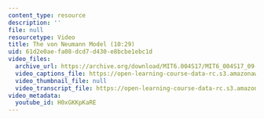 ```yaml
---
content_type: resource
description: ''
file: null
resourcetype: Video
title: The von Neumann Model (10:29)
uid: 61d2e0ae-fa08-dcd7-d430-e8bcbe1ebc1d
video_files:
  archive_url: https://archive.org/download/MIT6.004S17/MIT6_004S17_09-02-03_300k.mp4
  video_captions_file: https://open-learning-course-data-rc.s3.amazonaws.com/6-004-computation-structures-spring-2017/8a1b3dd6259a5b4d9fe58d145f757ab9_H0xGKKpKaRE.vtt
  video_thumbnail_file: null
  video_transcript_file: https://open-learning-course-data-rc.s3.amazonaws.com/6-004-computation-structures-spring-2017/b3e1ac1e9d1add429df3bcf35757659e_H0xGKKpKaRE.pdf
video_metadata:
  youtube_id: H0xGKKpKaRE
---
```

